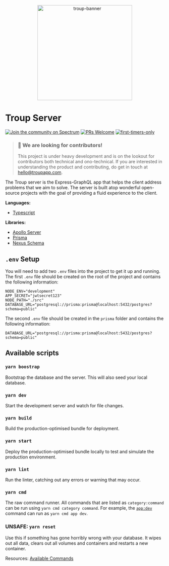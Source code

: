 <p align="center"><img src="https://repository-images.githubusercontent.com/259775937/548b6b00-9a47-11ea-864f-a6d905f657c6" alt="troup-banner" width="300" /></p>

# Troup Server

[![Join the community on Spectrum](https://withspectrum.github.io/badge/badge.svg)](https://spectrum.chat/troup) [![PRs Welcome](https://img.shields.io/badge/PRs-welcome-brightgreen.svg?style=flat)](http://makeapullrequest.com) [![first-timers-only](https://img.shields.io/badge/first--timers--only-friendly-blue.svg?style=flat)](https://www.firsttimersonly.com/)

> ### 📢 We are looking for contributors!
>
> This project is under heavy development and is on the lookout for contributors both technical and ono-technical. If you are interested in understanding the product and contributing, do get in touch at hello@troupapp.com.

The Troup server is the Express-GraphQL app that helps the client address problems that we aim to solve. The server is built atop wonderful open-source projects with the goal of providing a fluid experience to the client.

**Languages:**

-   [Typescript][typescript]

**Libraries:**

-   [Apollo Server][apollo-server]
-   [Prisma][prisma]
-   [Nexus Schema][nexus-schema]

## `.env` Setup

You will need to add two `.env` files into the project to get it up and running. The first `.env` file should be created on the root of the project and contains the following information:

```
NODE_ENV="development"
APP_SECRET="jwtsecret123"
NODE_PATH="./src"
DATABASE_URL="postgresql://prisma:prisma@localhost:5432/postgres?schema=public"
```

The second `.env` file should be created in the `prisma` folder and contains the following information:

```
DATABASE_URL="postgresql://prisma:prisma@localhost:5432/postgres?schema=public"
```

## Available scripts

### `yarn boostrap`

Bootstrap the database and the server. This will also seed your local database.

### `yarn dev`

Start the development server and watch for file changes.

### `yarn build`

Build the production-optimised bundle for deployment.

### `yarn start`

Deploy the production-optimised bundle locally to test and simulate the production environment.

### `yarn lint`

Run the linter, catching out any errors or warning that may occur.

### `yarn cmd`

The raw command runner. All commands that are listed as `category:command` can be run using `yarn cmd category command`.
For example, the [`app:dev`][app-dev] command can run as `yarn cmd app dev`.

### UNSAFE: `yarn reset`

Use this if something has gone horribly wrong with your database. It wipes out all data, clears out all volumes and containers and restarts a new container.

Resources: [Available Commands][commands]

[typescript]: https://www.typescriptlang.org/
[apollo-server]: https://www.apollographql.com/docs/apollo-server
[prisma]: https://www.prisma.io
[nexus-schema]: https://github.com/graphql-nexus/schema
[commands]: https://github.com/troup-io/troup-server/blob/master/cmd/COMMANDS.ts
[app-dev]: https://github.com/troup-io/troup-server/blob/master/cmd/COMMANDS.ts#L45

